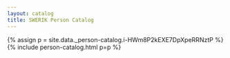 ```yaml
---
layout: catalog
title: SWERIK Person Catalog
---
```

{% assign p = site.data._person-catalog.i-HWm8P2kEXE7DpXpeRRNztP %}
{% include person-catalog.html p=p %}


